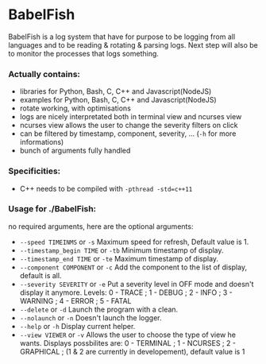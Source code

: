 # BabelFish
BabelFish is a log system that have for purpose to be logging from all languages and to be reading &amp; rotating &amp; parsing logs. Next step will also be to monitor the processes that logs something.

### Actually contains:
- libraries for Python, Bash, C, C++ and Javascript(NodeJS)
- examples for Python, Bash, C, C++ and Javascript(NodeJS)
- rotate working, with optimisations
- logs are nicely interpretated both in terminal view and ncurses view
- ncurses view allows the user to change the severity filters on click
- can be filtered by timestamp, component, severity, ... (`-h` for more informations)
- bunch of arguments fully handled

### Specificities:
- C++ needs to be compiled with `-pthread -std=c++11`

### Usage for ./BabelFish:
no required arguments, here are the optional arguments:
- `--speed TIMEINMS` or `-s` Maximum speed for refresh, Default value is 1.
- `--timestamp_begin TIME` or `-tb` Minimum timestamp of display.
- `--timestamp_end TIME` or `-te` Maximum timestamp of display.
- `--component COMPONENT` or `-c` Add the component to the list of display, default is all.
- `--severity SEVERITY` or `-e` Put a severity level in OFF mode and doesn't display it anymore.
Levels: 0 - TRACE ; 1 - DEBUG ; 2 - INFO ; 3 - WARNING ; 4 - ERROR ; 5 - FATAL
- `--delete` or `-d` Launch the program with a clean.
- `--nolaunch` or `-n` Doesn't launch the logger.
- `--help` or `-h` Display current helper.
- `--view VIEWER` or `-v` Allows the user to choose the type of view he wants.
Displays possbilites are: 0 - TERMINAL ; 1 - NCURSES ; 2 - GRAPHICAL ; (1 & 2 are currently in developement), default value is 1
